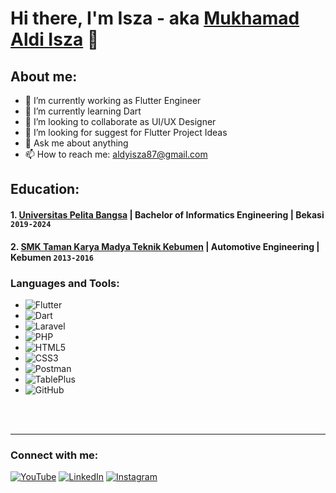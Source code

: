 # Hi there, I'm Isza - aka [Mukhamad Aldi Isza](https://www.youtube.com/channel/UCAwwUP2NxjV9U5e9nSw2gwQ) 👋
## About me:
- 🔭 I’m currently working as Flutter Engineer
- 🌱 I’m currently learning Dart 
- 👯 I’m looking to collaborate as UI/UX Designer
- 🤔 I’m looking for suggest for Flutter Project Ideas
- 💬 Ask me about anything
- 📫 How to reach me: aldyisza87@gmail.com

## Education:

#### 1. [Universitas Pelita Bangsa](https://web.pelitabangsa.ac.id) | Bachelor of Informatics Engineering | Bekasi `2019-2024`
#### 2. [SMK Taman Karya Madya Teknik Kebumen](https://tamankaryakbm.com) | Automotive Engineering | Kebumen `2013-2016`
 
### Languages and Tools:

- ![Flutter](https://img.shields.io/badge/Flutter-02569B?style=for-the-badge&logo=flutter&logoColor=white)
- ![Dart](https://img.shields.io/badge/Dart-0175C2?style=for-the-badge&logo=dart&logoColor=white)
- ![Laravel](https://img.shields.io/badge/Laravel-FF2D20?style=for-the-badge&logo=laravel&logoColor=white)
- ![PHP](https://img.shields.io/badge/PHP-777BB4?style=for-the-badge&logo=php&logoColor=white)
- ![HTML5](https://img.shields.io/badge/HTML5-E34F26?style=for-the-badge&logo=html5&logoColor=white)
- ![CSS3](https://img.shields.io/badge/CSS3-1572B6?style=for-the-badge&logo=css3&logoColor=white)
- ![Postman](https://img.shields.io/badge/Postman-FF6C37?style=for-the-badge&logo=postman&logoColor=white)
- ![TablePlus](https://img.shields.io/badge/TablePlus-000000?style=for-the-badge&logo=tableplus&logoColor=white)
- ![GitHub](https://img.shields.io/badge/GitHub-181717?style=for-the-badge&logo=github&logoColor=white)

<br />
<br />

---
### Connect with me:

[![YouTube](https://img.shields.io/badge/YouTube-Subscribe-red?logo=youtube)](https://www.youtube.com/channel/UCAwwUP2NxjV9U5e9nSw2gwQ)
[![LinkedIn](https://img.shields.io/badge/LinkedIn-Connect-blue?logo=linkedin)](https://www.linkedin.com/in/aldi-isza)
[![Instagram](https://img.shields.io/badge/Instagram-Follow-orange?logo=instagram)](https://www.instagram.com/aldyisza_/)




[webdev]: https://github.com/aldyisza87
